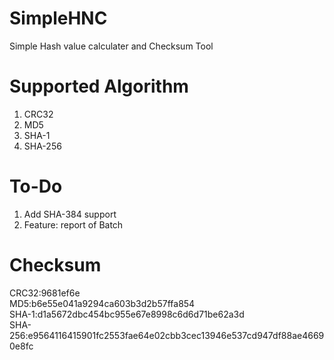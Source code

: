 # SimpleHNC
Simple Hash value calculater and Checksum Tool

# Supported Algorithm
1. CRC32
2. MD5
3. SHA-1
4. SHA-256

# To-Do
1. Add SHA-384 support
2. Feature: report of Batch

# Checksum
CRC32:9681ef6e<br />
MD5:b6e55e041a9294ca603b3d2b57ffa854<br />
SHA-1:d1a5672dbc454bc955e67e8998c6d6d71be62a3d<br />
SHA-256:e9564116415901fc2553fae64e02cbb3cec13946e537cd947df88ae46690e8fc<br />
